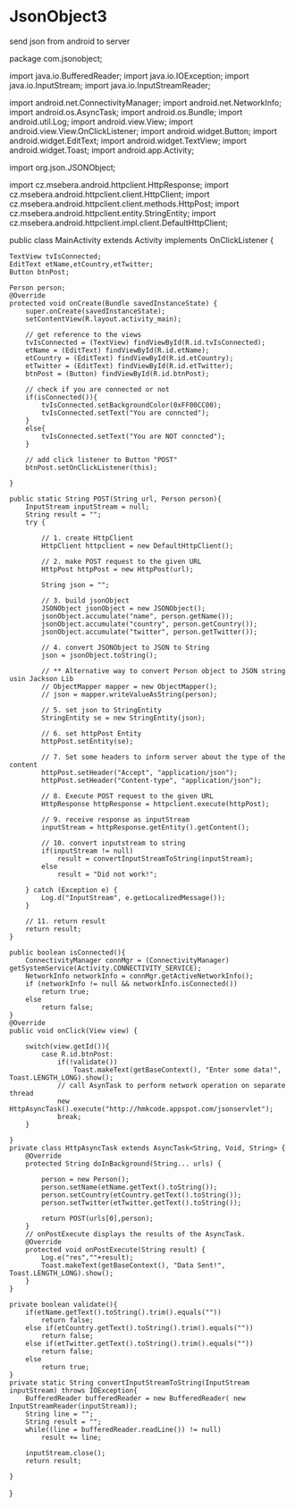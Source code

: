 # JsonObject3
send json from android to server

package com.jsonobject;

import java.io.BufferedReader;
import java.io.IOException;
import java.io.InputStream;
import java.io.InputStreamReader;

import android.net.ConnectivityManager;
import android.net.NetworkInfo;
import android.os.AsyncTask;
import android.os.Bundle;
import android.util.Log;
import android.view.View;
import android.view.View.OnClickListener;
import android.widget.Button;
import android.widget.EditText;
import android.widget.TextView;
import android.widget.Toast;
import android.app.Activity;

import org.json.JSONObject;

import cz.msebera.android.httpclient.HttpResponse;
import cz.msebera.android.httpclient.client.HttpClient;
import cz.msebera.android.httpclient.client.methods.HttpPost;
import cz.msebera.android.httpclient.entity.StringEntity;
import cz.msebera.android.httpclient.impl.client.DefaultHttpClient;


public class MainActivity extends Activity implements OnClickListener {

    TextView tvIsConnected;
    EditText etName,etCountry,etTwitter;
    Button btnPost;

    Person person;
    @Override
    protected void onCreate(Bundle savedInstanceState) {
        super.onCreate(savedInstanceState);
        setContentView(R.layout.activity_main);

        // get reference to the views
        tvIsConnected = (TextView) findViewById(R.id.tvIsConnected);
        etName = (EditText) findViewById(R.id.etName);
        etCountry = (EditText) findViewById(R.id.etCountry);
        etTwitter = (EditText) findViewById(R.id.etTwitter);
        btnPost = (Button) findViewById(R.id.btnPost);

        // check if you are connected or not
        if(isConnected()){
            tvIsConnected.setBackgroundColor(0xFF00CC00);
            tvIsConnected.setText("You are conncted");
        }
        else{
            tvIsConnected.setText("You are NOT conncted");
        }

        // add click listener to Button "POST"
        btnPost.setOnClickListener(this);

    }

    public static String POST(String url, Person person){
        InputStream inputStream = null;
        String result = "";
        try {

            // 1. create HttpClient
            HttpClient httpclient = new DefaultHttpClient();

            // 2. make POST request to the given URL
            HttpPost httpPost = new HttpPost(url);

            String json = "";

            // 3. build jsonObject
            JSONObject jsonObject = new JSONObject();
            jsonObject.accumulate("name", person.getName());
            jsonObject.accumulate("country", person.getCountry());
            jsonObject.accumulate("twitter", person.getTwitter());

            // 4. convert JSONObject to JSON to String
            json = jsonObject.toString();

            // ** Alternative way to convert Person object to JSON string usin Jackson Lib
            // ObjectMapper mapper = new ObjectMapper();
            // json = mapper.writeValueAsString(person);

            // 5. set json to StringEntity
            StringEntity se = new StringEntity(json);

            // 6. set httpPost Entity
            httpPost.setEntity(se);

            // 7. Set some headers to inform server about the type of the content
            httpPost.setHeader("Accept", "application/json");
            httpPost.setHeader("Content-type", "application/json");

            // 8. Execute POST request to the given URL
            HttpResponse httpResponse = httpclient.execute(httpPost);

            // 9. receive response as inputStream
            inputStream = httpResponse.getEntity().getContent();

            // 10. convert inputstream to string
            if(inputStream != null)
                result = convertInputStreamToString(inputStream);
            else
                result = "Did not work!";

        } catch (Exception e) {
            Log.d("InputStream", e.getLocalizedMessage());
        }

        // 11. return result
        return result;
    }

    public boolean isConnected(){
        ConnectivityManager connMgr = (ConnectivityManager) getSystemService(Activity.CONNECTIVITY_SERVICE);
        NetworkInfo networkInfo = connMgr.getActiveNetworkInfo();
        if (networkInfo != null && networkInfo.isConnected())
            return true;
        else
            return false;
    }
    @Override
    public void onClick(View view) {

        switch(view.getId()){
            case R.id.btnPost:
                if(!validate())
                    Toast.makeText(getBaseContext(), "Enter some data!", Toast.LENGTH_LONG).show();
                // call AsynTask to perform network operation on separate thread
                new HttpAsyncTask().execute("http://hmkcode.appspot.com/jsonservlet");
                break;
        }

    }
    private class HttpAsyncTask extends AsyncTask<String, Void, String> {
        @Override
        protected String doInBackground(String... urls) {

            person = new Person();
            person.setName(etName.getText().toString());
            person.setCountry(etCountry.getText().toString());
            person.setTwitter(etTwitter.getText().toString());

            return POST(urls[0],person);
        }
        // onPostExecute displays the results of the AsyncTask.
        @Override
        protected void onPostExecute(String result) {
            Log.e("res",""+result);
            Toast.makeText(getBaseContext(), "Data Sent!", Toast.LENGTH_LONG).show();
        }
    }

    private boolean validate(){
        if(etName.getText().toString().trim().equals(""))
            return false;
        else if(etCountry.getText().toString().trim().equals(""))
            return false;
        else if(etTwitter.getText().toString().trim().equals(""))
            return false;
        else
            return true;
    }
    private static String convertInputStreamToString(InputStream inputStream) throws IOException{
        BufferedReader bufferedReader = new BufferedReader( new InputStreamReader(inputStream));
        String line = "";
        String result = "";
        while((line = bufferedReader.readLine()) != null)
            result += line;

        inputStream.close();
        return result;

    }
}

